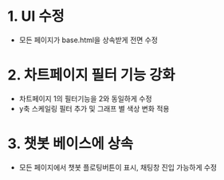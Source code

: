 

# 1. UI 수정

- 모든 페이지가 base.html을 상속받게 전면 수정

# 2. 차트페이지 필터 기능 강화

- 차트페이지 1의 필터기능을 2와 동일하게 수정
- y축 스케일링 필터 추가 및 그래프 별 색상 변화 적용


# 3. 챗봇 베이스에 상속

- 모든 페이지에서 챗봇 플로팅버튼이 표시, 채팅창 진입 가능하게 수정